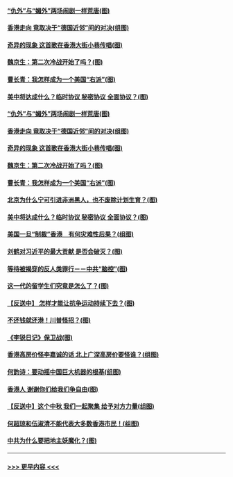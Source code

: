 #### [“仇外”与“媚外”两场闹剧一样荒唐(图)](../pages/p4/907689.md?t=09180044) 
#### [香港走向 竟取决于“德国近邻”间的对决(组图)](../pages/p4/907618.md?t=09180044) 
#### [奇异的现象 这首歌在香港大街小巷传唱(图)](../pages/p4/907583.md?t=09180044) 
#### [魏京生：第二次冷战开始了吗？(图)](../pages/p4/907581.md?t=09180044) 
#### [曹长青：我怎样成为一个美国“右派”(图)](../pages/p4/907580.md?t=09180044) 
#### [美中将达成什么？临时协议 秘密协议 全面协议？(图)](../pages/p4/907576.md?t=09180044) 
#### [“仇外”与“媚外”两场闹剧一样荒唐(图)](../pages/p4/907689.md?t=09180044) 
#### [香港走向 竟取决于“德国近邻”间的对决(组图)](../pages/p4/907618.md?t=09180044) 
#### [奇异的现象 这首歌在香港大街小巷传唱(图)](../pages/p4/907583.md?t=09180044) 
#### [魏京生：第二次冷战开始了吗？(图)](../pages/p4/907581.md?t=09180044) 
#### [曹长青：我怎样成为一个美国“右派”(图)](../pages/p4/907580.md?t=09180044) 
#### [北京为什么宁可引进非洲黑人，也不废除计划生育？(图)](../pages/p4/907577.md?t=09180044) 
#### [美中将达成什么？临时协议 秘密协议 全面协议？(图)](../pages/p4/907576.md?t=09180044) 
#### [美国一旦“制裁”香港　有何灾难性后果？(组图)](../pages/p4/907575.md?t=09180044) 
#### [刘鹤对习近平的最大贡献 是否会破灭？(图)](../pages/p4/907509.md?t=09180044) 
#### [等待被揭穿的反人类罪行－－中共“脑控”(图)](../pages/p4/907167.md?t=09180044) 
#### [这一代的留学生们究竟是怎么了？(图)](../pages/p4/907473.md?t=09180044) 
#### [【反送中】 怎样才能让抗争运动持续下去？(图)](../pages/p4/907466.md?t=09180044) 
#### [不还钱就还港！川普怪招？(图)](../pages/p4/907474.md?t=09180044) 
#### [《李锐日记》保卫战(图)](../pages/p4/907465.md?t=09180044) 
#### [香港高房价怪李嘉诚的话 北上广深高房价要怪谁？(组图)](../pages/p4/907471.md?t=09180044) 
#### [何韵诗：要动摇中国巨大机器的根基(组图)](../pages/p4/907469.md?t=09180044) 
#### [香港人 谢谢你们给我们争自由(图)](../pages/p4/907402.md?t=09180044) 
#### [【反送中】这个中秋 我们一起聚集 给予对方力量(组图)](../pages/p4/907401.md?t=09180044) 
#### [何超琼和伍淑清不能代表大多数香港市民！(组图)](../pages/p4/907398.md?t=09180044) 
#### [中共为什么要把地主妖魔化？(图)](../pages/p4/907397.md?t=09180044) 

----
#### [ >>> 更早内容 <<< ](../indexes/p4-earlier.md)
